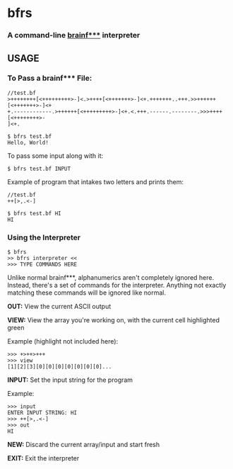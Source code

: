 # bfrs
### A command-line [brainf***](https://esolangs.org/wiki/Brainfuck) interpreter

## USAGE
### To Pass a brainf*** File:
```brainfuck
//test.bf
>++++++++[<+++++++++>-]<.>++++[<+++++++>-]<+.+++++++..+++.>>++++++[<+++++++>-]<+
+.------------.>++++++[<+++++++++>-]<+.<.+++.------.--------.>>>++++[<++++++++>-
]<+.
```
```
$ bfrs test.bf
Hello, World!
```

To pass some input along with it:
```
$ bfrs test.bf INPUT
```
Example of program that intakes two letters and prints them:
```brainfuck
//test.bf
++[>,.<-]
```
```
$ bfrs test.bf HI
HI
```

### Using the Interpreter
```
$ bfrs
>> bfrs interpreter <<
>>> TYPE COMMANDS HERE
```

Unlike normal brainf***, alphanumerics aren't completely ignored here.
Instead, there's a set of commands for the interpreter.
Anything not exactly matching these commands will be ignored like normal.

**OUT:** View the current ASCII output

**VIEW:** View the array you're working on, with the current cell highlighted green

Example (highlight not included here):
```
>>> +>++>+++
>>> view
[1][2][3][0][0][0][0][0][0][0]...
```
**INPUT:** Set the input string for the program

Example:
```
>>> input
ENTER INPUT STRING: HI
>>> ++[>,.<-]
>>> out
HI
```
**NEW:** Discard the current array/input and start fresh

**EXIT:** Exit the interpreter
